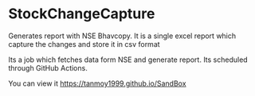 # StockChangeCapture
Generates report with NSE Bhavcopy. It is a single excel report which capture the changes and store it in csv format

Its a job which fetches data form NSE and generate report. Its scheduled through GitHub Actions.  

You can view it
https://tanmoy1999.github.io/SandBox
